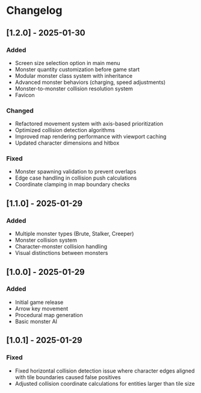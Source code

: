 # Changelog

## [1.2.0] - 2025-01-30
### Added
- Screen size selection option in main menu
- Monster quantity customization before game start
- Modular monster class system with inheritance
- Advanced monster behaviors (charging, speed adjustments)
- Monster-to-monster collision resolution system
- Favicon

### Changed
- Refactored movement system with axis-based prioritization
- Optimized collision detection algorithms
- Improved map rendering performance with viewport caching
- Updated character dimensions and hitbox

### Fixed
- Monster spawning validation to prevent overlaps
- Edge case handling in collision push calculations
- Coordinate clamping in map boundary checks

## [1.1.0] - 2025-01-29
### Added
- Multiple monster types (Brute, Stalker, Creeper)
- Monster collision system
- Character-monster collision handling
- Visual distinctions between monsters

## [1.0.0] - 2025-01-29
### Added
- Initial game release
- Arrow key movement
- Procedural map generation
- Basic monster AI

## [1.0.1] - 2025-01-29
### Fixed
- Fixed horizontal collision detection issue where character edges aligned with tile boundaries caused false positives
- Adjusted collision coordinate calculations for entities larger than tile size